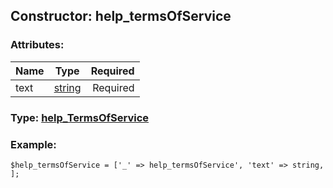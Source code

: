 ## Constructor: help\_termsOfService  

### Attributes:

| Name     |    Type       | Required |
|----------|:-------------:|---------:|
|text|[string](../types/string.md) | Required|



### Type: [help\_TermsOfService](../types/help_TermsOfService.md)


### Example:

```
$help_termsOfService = ['_' => help_termsOfService', 'text' => string, ];
```